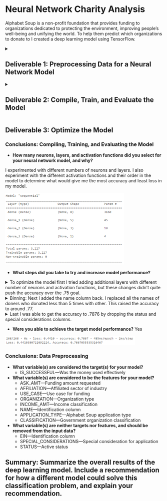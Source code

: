 # Neural Network Charity Analysis
Alphabet Soup is a non-profit foundation that provides funding to organizations dedicated to protecting the environment, improving people’s well-being and unifying the world. To help them predict which organizations to donate to I created a deep learning model using TensorFlow.

<details><summary> <h2>Deliverable 1: Preprocessing Data for a Neural Network Model</h2></summary>

1. I imported dependencies  and read the data into a DataFrame.
```
# Import our dependencies
from sklearn.model_selection import train_test_split
from sklearn.preprocessing import StandardScaler,OneHotEncoder
import pandas as pd
import tensorflow as tf

# Import checkpoint dependencies
import os
from tensorflow.keras.callbacks import ModelCheckpoint

#Random forest
from sklearn.metrics import accuracy_score
from sklearn.ensemble import RandomForestClassifier

#  Import and read the charity_data.csv.
import pandas as pd 
application_df = pd.read_csv("Resources/charity_data.csv")
application_df.head()
```
2. I used the .drop function to remove the name and EIN columns from the Dataframe.
```
application_df = application_df.drop(["EIN", "NAME"], 1)
```
![Dropped Name & EIN DF](https://github.com/MichelaZ/Neural_Network_Charity_Analysis/blob/main/Resources/dropped_ein_name.png)
  
3. I found the columns with more than ten unique object values using the  .nunique function, so that these columns could be binned.
```
application_df.nunique()
```
 ![Uique opject value counts](https://github.com/MichelaZ/Neural_Network_Charity_Analysis/blob/main/Resources/nunique.png)
  
4. I set the value counts for the application type and classification columns to variables.
```
app_type_counts = application_df.APPLICATION_TYPE.value_counts()
classification_counts = application_df.CLASSIFICATION.value_counts()
```
5. I determined which values to replace by the value count results and used a for loop to replace them in the DataFrame.
```
# Application Type
replace_application = list(app_type_counts[app_type_counts < 500].index)
for app in replace_application:
    application_df.APPLICATION_TYPE = application_df.APPLICATION_TYPE.replace(app,"Other")
application_df.APPLICATION_TYPE.value_counts()

# Classification
replace_class = list(classification_counts[classification_counts < 777].index)
for cls in replace_class:
    application_df.CLASSIFICATION = application_df.CLASSIFICATION.replace(cls,"Other")    
application_df.CLASSIFICATION.value_counts()

```
![Binning Application Types](https://github.com/MichelaZ/Neural_Network_Charity_Analysis/blob/main/Resources/app_type_counts.png)
![Binning Classification](https://github.com/MichelaZ/Neural_Network_Charity_Analysis/blob/main/Resources/classification_counts.png)
  
6. I grabbed all the columns that had objects in them. Then I created the one hot encoder to fit/transform the object variable columns to numbers and added the new column names to a DataFrame.
```
application_cat = application_df.dtypes[application_df.dtypes == "object"].index.tolist()
enc = OneHotEncoder(sparse=False)
encode_df = pd.DataFrame(enc.fit_transform(application_df[application_cat]))
encode_df.columns = enc.get_feature_names(application_cat)
```
  ![](https://github.com/MichelaZ/Neural_Network_Charity_Analysis/blob/main/Resources/application_cat.png)
  ![](https://github.com/MichelaZ/Neural_Network_Charity_Analysis/blob/main/Resources/encode_df.png)
7. I merged the encode_df with the application_df and removed the application_cat columns.
```
application_df = application_df.merge(encode_df,left_index=True, right_index=True)
application_df = application_df.drop(application_cat,1)
```
 ![](https://github.com/MichelaZ/Neural_Network_Charity_Analysis/blob/main/Resources/merged_application_df.png)
8. I split the data into features, target arrays, training and testing data sets.
```
y = application_df["IS_SUCCESSFUL"].values
X = application_df.drop(["IS_SUCCESSFUL"],1).values
X_train, X_test, y_train, y_test = train_test_split(X, y, random_state=42)
```
9. I created  and fit a StandardScaler instances. Then scalled the training and test data.
```
# Create a StandardScaler instances
scaler = StandardScaler()

# Fit the StandardScaler
X_scaler = scaler.fit(X_train)

# Scale the data
X_train_scaled = X_scaler.transform(X_train)
X_test_scaled = X_scaler.transform(X_test)
```
</details>
<details><summary><h2>Deliverable 2: Compile, Train, and Evaluate the Model</h2></summary>

1. First I defined the model’s input features, hidden nodes, layers and activation functions.
```
number_input_features = len(X_train[0])
hidden_nodes_layer1 = 8
hidden_nodes_layer2 = 3

nn = tf.keras.models.Sequential()

# First hidden layer
nn.add(tf.keras.layers.Dense(units=hidden_nodes_layer1, input_dim=number_input_features, activation="relu"))

# Second hidden layer
nn.add(tf.keras.layers.Dense(units=hidden_nodes_layer2, activation="relu"))

# Output layer
nn.add(tf.keras.layers.Dense(units=1, activation="sigmoid"))

nn.summary()
```
![](https://github.com/MichelaZ/Neural_Network_Charity_Analysis/blob/main/Resources/NN_Summary.png)
  
2. I created the callback, compiled the model and trained the model.
```
nn.compile(loss="binary_crossentropy", optimizer="adam", metrics=["accuracy"])

os.makedirs("checkpoints/",exist_ok=True)
checkpoint_path = "checkpoints/weights.{epoch:02d}.hdf5"
cb = ModelCheckpoint(
    filepath=checkpoint_path,
    verbose=1,
    save_weights_only=True,
    save_freq=1000)

fit_model = nn.fit(X_train_scaled,y_train,epochs=20,callbacks=[cb])
```
![](https://github.com/MichelaZ/Neural_Network_Charity_Analysis/blob/main/Resources/Model1.png)
  
3. I summarized the model evaluation.
```
model_loss, model_accuracy = nn.evaluate(X_test_scaled,y_test,verbose=2)
print(f"Loss: {model_loss}, Accuracy: {model_accuracy}")
```
![](https://github.com/MichelaZ/Neural_Network_Charity_Analysis/blob/main/Resources/Model1_Summary.png)
  
4.  I exported the model.
```
nn.save("AlphabetSoupCharity.h5")
```
5. To compare the neural network to another machine learning algorithm I used random forest.
```
rfc_model = RandomForestClassifier(n_estimators=128, random_state=42) 
rfc_model = rfc_model.fit(X_train_scaled, y_train)
y_pred = rfc_model.predict(X_test_scaled)
print(f" Random forest model accuracy: {accuracy_score(y_test,y_pred):.3f}")
```
 accuracy: 0.716
</details>

## Deliverable 3: Optimize the Model

### Conclusions: Compiling, Training, and Evaluating the Model
-  **How many neurons, layers, and activation functions did you select for your neural network model, and why?** 

I experimented with different numbers of neurons and layers. I also experiment with the different activation functions and their order in the model to determine what would give me the most accuracy and least loss in my model.

![](https://github.com/MichelaZ/Neural_Network_Charity_Analysis/blob/main/Resources/nn_summary2.png)

- **What steps did you take to try and increase model performance?**
<details><summary>To optimize the model first I tried adding additional layers with different number of neurons and activation functions, but these changes didn’t quite push the accuracy over the .75 goal.</summary>
  
```
number_input_features = len(X_train[0])
hidden_nodes_layer1 = 8
hidden_nodes_layer2 = 5
hidden_nodes_layer3 = 3
nn = tf.keras.models.Sequential()

# First hidden layer
nn.add(tf.keras.layers.Dense(units=hidden_nodes_layer1, input_dim=number_input_features, activation="sigmoid"))

# Second hidden layer
nn.add(tf.keras.layers.Dense(units=hidden_nodes_layer2, activation="relu"))

# Second hidden layer
nn.add(tf.keras.layers.Dense(units=hidden_nodes_layer3, activation="relu"))

# Output layer
nn.add(tf.keras.layers.Dense(units=1, activation="sigmoid"))

# Check the structure of the model
nn.summary()
```
</details>
<details><summary>Binning: Next I added the name column back. I replaced all the names of doners who donated less than 5 times with other. This raised the accuracy to around .77.</summary>
  
```
# NAME counts
name_counts = application_df.NAME.value_counts()
# Determine which values to replace if counts are less than ...?
replace_name = list(name_counts[name_counts <= 5].index)

# Replace in dataframe
for name in replace_name:
    application_df.NAME = application_df.NAME.replace(name,"Other")
    
# Check to make sure binning was successful
application_df.NAME.value_counts()
```
 ![](https://github.com/MichelaZ/Neural_Network_Charity_Analysis/blob/main/Resources/name_counts.png)
                                                       
</details>
<details><summary>Last I was able to get the accuracy to .7876 by dropping the status and special considerations columns.</summary>
  
```
application_df.drop(["EIN","STATUS",'SPECIAL_CONSIDERATIONS'],1)
```
  ![](https://github.com/MichelaZ/Neural_Network_Charity_Analysis/blob/main/Resources/drop_ein_stat_sc.png)
  </details>

- **Were you able to achieve the target model performance?** Yes

![](https://github.com/MichelaZ/Neural_Network_Charity_Analysis/blob/main/Resources/Model2_Summary.png)
  
  ### Conclusions: Data Preprocessing
- **What variable(s) are considered the target(s) for your model?** 
	- IS_SUCCESSFUL—Was the money used effectively
- **What variable(s) are considered to be the features for your model?**
  - ASK_AMT—Funding amount requested
  - AFFILIATION—Affiliated sector of industry
  - USE_CASE—Use case for funding
  - ORGANIZATION—Organization type
  - INCOME_AMT—Income classification
  - NAME—Identification column
  - APPLICATION_TYPE—Alphabet Soup application type
  - CLASSIFICATION—Government organization classification
- **What variable(s) are neither targets nor features, and should be removed from the input data?**
	- EIN—Identification column
	- SPECIAL_CONSIDERATIONS—Special consideration for application
	- STATUS—Active status

## Summary: Summarize the overall results of the deep learning model. Include a recommendation for how a different model could solve this classification problem, and explain your recommendation.
